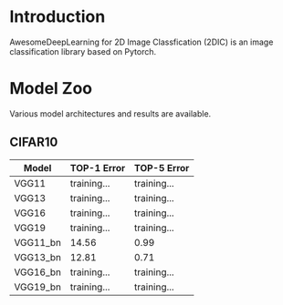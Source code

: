 # Introduction
AwesomeDeepLearning for 2D Image Classfication (2DIC) is an image classification library based on Pytorch. 

# Model Zoo

Various model architectures and results are available.

## CIFAR10

|Model|TOP-1 Error|TOP-5 Error|
|------|---|---|
|VGG11|training...|training...|
|VGG13|training...|training...|
|VGG16|training...|training...|
|VGG19|training...|training...|
|VGG11_bn|14.56|0.99|
|VGG13_bn|12.81|0.71|
|VGG16_bn|training...|training...|
|VGG19_bn|training...|training...|
